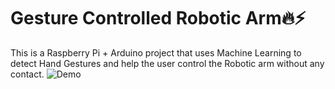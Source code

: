 # Gesture Controlled Robotic Arm🔥⚡
This is a Raspberry Pi + Arduino project that uses Machine Learning to detect Hand Gestures and help the user control the Robotic arm without any contact.
![Demo](https://github.com/user-attachments/assets/609d44b5-2f30-4e7b-8076-7d2df32da049)
